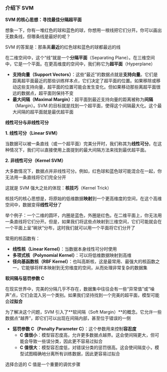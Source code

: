 ### 介绍下 SVM

**SVM 的核心思想：寻找最佳分隔超平面**

想象一下，你有一堆红色的球和蓝色的球，你想用一根线把它们分开。你可以画出无数条线，但哪条线是最好的呢？

SVM 的答案是：那条离**最近**的红色球和蓝色的球都最远的线

在二维空间中，这个“线”就是一个**分隔平面**（Separating Plane）。在三维空间中，它是一个平面。在更高维度的空间中，我们称它为**超平面**（Hyperplane）

- **支持向量（Support Vectors）**：这些“最近”的数据点就是**支持向量**。它们是距离超平面最近的那些训练样本点，它们决定了超平面的位置。如果移除或移动这些支持向量，超平面的位置可能会发生变化。但如果移动那些离超平面很远的数据点，超平面则保持不变
- **最大间隔（Maximal Margin）**：超平面到最近支持向量的距离被称为**间隔**（Margin）。SVM 的目标就是找到一个超平面，使得这个间隔最大化。这个最大间隔的超平面就是最优超平面

**线性可分与非线性可分**

**1. 线性可分（Linear SVM）**

当数据可以被一条直线（或一个超平面）完美分开时，我们称其为**线性可分**。在这种情况下，我们可以直接使用上面提到的最大间隔方法来找到最优超平面。

**2. 非线性可分（Kernel SVM）**

大多数情况下，数据点并非线性可分。例如，红色球和蓝色球可能混合在一起，你无法用一条直线将它们完全分开

这就是 SVM 强大之处的体现：**核技巧**（Kernel Trick）

核技巧的核心思想是，将原始的低维数据**映射**到一个更高维度的空间，在这个高维空间中，数据变得**线性可分**了

举个例子：一个二维的圆环，内圈是蓝色，外圈是红色。在二维平面上，你无法用一条直线将它们分开。但是，如果我们将这些点映射到三维空间，它们可能就会在一个平面上呈“碗状”分布，这时我们就可以用一个平面将它们分开了

常用的核函数有：

- **线性核（Linear Kernel）**：当数据本身线性可分时使用
- **多项式核（Polynomial Kernel）**：可以将低维数据映射到高维
- **径向基函数核（RBF Kernel）**：也叫高斯核，这是最常用、最强大的核函数之一，它能够将样本映射到无穷维度的空间，从而处理非常复杂的数据集

**软间隔与惩罚参数 C**

在现实世界中，完美的分隔几乎不存在，数据集中往往会有一些“异常值”或“噪声”点，它们会混入另一个类别。如果我们坚持找到一个完美的超平面，模型可能会**过拟合**

为了解决这个问题，SVM 引入了**软间隔（Soft Margin）**的概念。它允许一些数据点“越界”，即它们可以出现在间隔内部，甚至位于错误的一侧

- **惩罚参数 C（Penalty Parameter C）**：这个参数用来控制**容忍度**
  - **C 值很小**：模型容忍度高，允许更多数据点越界。这会使间隔更大，但可能会导致一些误分类，因此更不容易过拟合
  - **C 值很大**：模型容忍度低，对错误分类的惩罚很高。这会使间隔变小，模型试图精确地分离所有训练数据，因此更容易过拟合

选择合适的 C 值是一个重要的调优步骤
